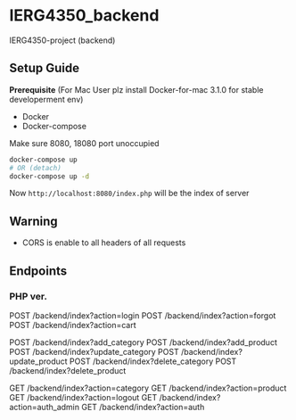 # IERG4350_backend
IERG4350-project (backend)

## Setup Guide
**Prerequisite**
(For Mac User plz install Docker-for-mac 3.1.0 for stable developerment env)
- Docker
- Docker-compose


Make sure 8080, 18080 port unoccupied
```bash
docker-compose up
# OR (detach)
docker-compose up -d
```
Now `http://localhost:8080/index.php` will be the index of server

## Warning
- CORS is enable to all headers of all requests

## Endpoints

### PHP ver.
POST /backend/index?action=login
POST /backend/index?action=forgot
POST /backend/index?action=cart

POST /backend/index?add_category
POST /backend/index?add_product
POST /backend/index?update_category
POST /backend/index?update_product
POST /backend/index?delete_category
POST /backend/index?delete_product

GET /backend/index?action=category
GET /backend/index?action=product
GET /backend/index?action=logout
GET /backend/index?action=auth_admin
GET /backend/index?action=auth




